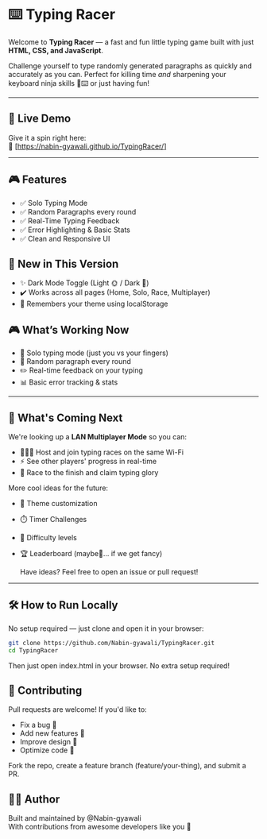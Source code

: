 # ⌨️ Typing Racer

Welcome to **Typing Racer** — a fast and fun little typing game built with just **HTML, CSS, and JavaScript**.

Challenge yourself to type randomly generated paragraphs as quickly and accurately as you can. Perfect for killing time *and* sharpening your keyboard ninja skills 🥷⌨️ or just having fun!

---

## 🚀 Live Demo

Give it a spin right here:  
🔗 [https://nabin-gyawali.github.io/TypingRacer/]

---

## 🎮 Features
- ✅ Solo Typing Mode
- ✅ Random Paragraphs every round
- ✅ Real-Time Typing Feedback
- ✅ Error Highlighting & Basic Stats
- ✅ Clean and Responsive UI

## 🌙 New in This Version
- ✨ Dark Mode Toggle (Light 🌞 / Dark 🌙)
- ✔️ Works across all pages (Home, Solo, Race, Multiplayer)
- 💾 Remembers your theme using localStorage


## 🎮 What’s Working Now

- 🧍 Solo typing mode (just you vs your fingers)
- 🧠 Random paragraph every round
- ✏️ Real-time feedback on your typing
- 📊 Basic error tracking & stats

---

## 🧪 What's Coming Next

We're looking up a **LAN Multiplayer Mode** so you can:
- 🧑‍🤝‍🧑 Host and join typing races on the same Wi-Fi
- ⚡ See other players' progress in real-time
- 🏁 Race to the finish and claim typing glory

More cool ideas for the future:
- 🎨 Theme customization
- ⏱️ Timer Challenges
- 🧩 Difficulty levels
- 🏆 Leaderboard (maybe👀... if we get fancy)

  Have ideas? Feel free to open an issue or pull request!
---


## 🛠 How to Run Locally

No setup required — just clone and open it in your browser:

```bash
git clone https://github.com/Nabin-gyawali/TypingRacer.git
cd TypingRacer
```
Then just open index.html in your browser. No extra setup required!


## 🤝 Contributing
Pull requests are welcome! If you'd like to:

- Fix a bug 🐛
- Add new features 🌟
- Improve design 🎨
- Optimize code 🧠

Fork the repo, create a feature branch (feature/your-thing), and submit a PR.

## 🧑‍💻 Author
Built and maintained by @Nabin-gyawali <br>
With contributions from awesome developers like you 💙


